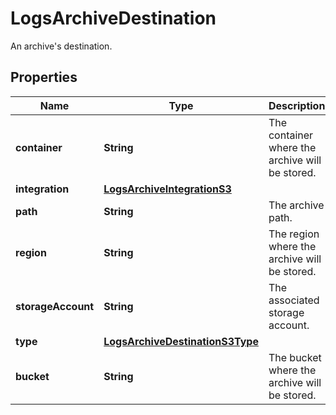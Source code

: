 

# LogsArchiveDestination

An archive's destination.
## Properties

Name | Type | Description | Notes
------------ | ------------- | ------------- | -------------
**container** | **String** | The container where the archive will be stored. | 
**integration** | [**LogsArchiveIntegrationS3**](LogsArchiveIntegrationS3.md) |  | 
**path** | **String** | The archive path. |  [optional]
**region** | **String** | The region where the archive will be stored. |  [optional]
**storageAccount** | **String** | The associated storage account. | 
**type** | [**LogsArchiveDestinationS3Type**](LogsArchiveDestinationS3Type.md) |  | 
**bucket** | **String** | The bucket where the archive will be stored. | 



